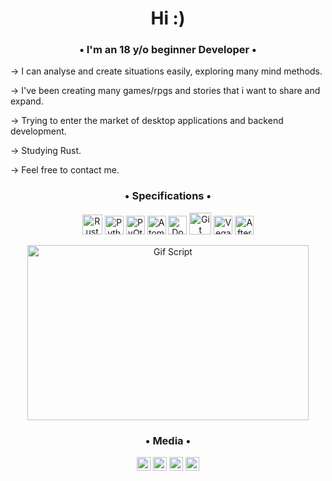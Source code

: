<h1 align="center">Hi :)</h1>

<h3 align="center">• I'm an 18 y/o beginner Developer •</h3>

→ I can analyse and create situations easily, exploring many mind methods.

→ I've been creating many games/rpgs and stories that i want to share and expand.

→ Trying to enter the market of desktop applications and backend development.

→ Studying Rust.

→ Feel free to contact me.

<h3 align= "center" >• Specifications •</h3>

<p align= "center"><img src= "https://www.nicepng.com/png/full/34-348422_community-spotlight-rust-programming-language.png" alt="Rust" width="32" height="32"/> <img src= "https://external-content.duckduckgo.com/iu/?u=http%3A%2F%2Flogos-download.com%2Fwp-content%2Fuploads%2F2016%2F10%2FPython_logo_icon.png&f=1&nofb=1" alt="Python" width="30" height="30"/> <img src= "https://upload.wikimedia.org/wikipedia/commons/thumb/0/0b/Qt_logo_2016.svg/1280px-Qt_logo_2016.svg.png" alt="PyQt5" width="30" height="30"/>
<img src= "https://external-content.duckduckgo.com/iu/?u=https%3A%2F%2Fcdn.freebiesupply.com%2Flogos%2Flarge%2F2x%2Fatom-4-logo-png-transparent.png&f=1&nofb=1" alt="Atom" width="30" height="30"/> <img src="https://external-content.duckduckgo.com/iu/?u=https%3A%2F%2Fcdn.icon-icons.com%2Ficons2%2F2407%2FPNG%2F512%2Fdocker_icon_146192.png&f=1&nofb=1" alt="Docker" width="30" height="30"/> <img src= "https://external-content.duckduckgo.com/iu/?u=http%3A%2F%2Ffabric8.io%2Fpresentations%2Fdevnation-2014-intro%2Fimages%2Flogo-git.png&f=1&nofb=1" alt="Git" width = "35" height "35"/> <img src= "https://external-content.duckduckgo.com/iu/?u=https%3A%2F%2Fupload.wikimedia.org%2Fwikipedia%2Fcommons%2F3%2F39%2FVegas_Pro_15.0.png&f=1&nofb=1" alt="Vegas" width="30" height="30"/> <img src= "https://cdn.freebiesupply.com/logos/large/2x/after-effects-cc-logo-png-transparent.png" alt="After Effects" width="30" height="30"/></p>

<p align="center"><img src= "https://media3.giphy.com/media/kBkHx84PIWb1fFO5xU/giphy.gif" alt="Gif Script" width="450" height="280"/></p>

<h3 align="center"> • Media • </h3>

<p align="center">
<a href="https://steamcommunity.com/id/operaho/" target="blank"><img src="https://upload.wikimedia.org/wikipedia/commons/c/c1/Steam_Logo.png" alt="Steam" width="22" height="22"/></a>
<a href= "https://discordapp.com/users/543468415503826965" target="blank"><img src="https://external-content.duckduckgo.com/iu/?u=https%3A%2F%2Fwheretoinvest.money%2Fwp-content%2Fuploads%2F2017%2F12%2Fdiscord-logo-1024x1024.png&f=1&nofb=1" alt="Discord" width="22" height="22"/></a>
<a href="https://open.spotify.com/user/akv9ck5milvydoomndra25dvc" target="blank"><img src="https://external-content.duckduckgo.com/iu/?u=http%3A%2F%2Fwww.soft32.com%2Fblog%2Fwp-content%2Fuploads%2F2016%2F08%2Fspotify_logo.png&f=1&nofb=1" alt="Spotify" width="22" height="22"/></a>
 <a href="https://medium.com/@Operaho" target="blank"><img src="https://cdn.freebiesupply.com/images/large/2x/medium-icon-white-on-black.png" alt="Medium" width="22" height="22"/></a>
</p>



